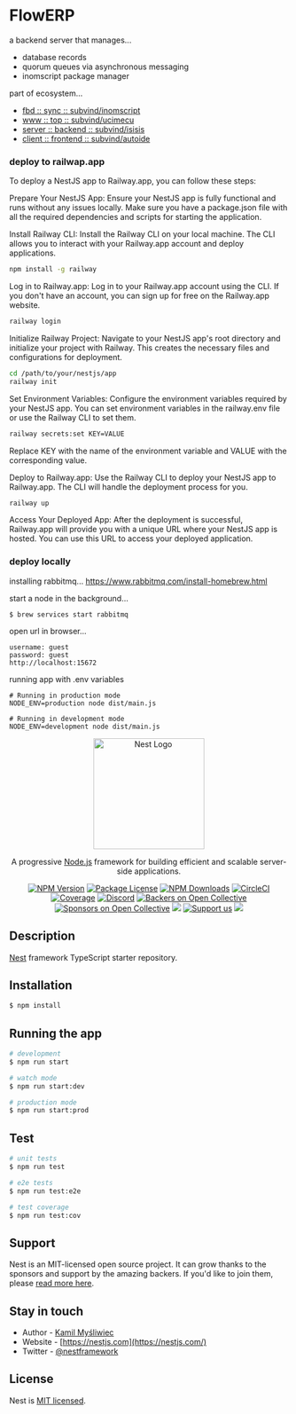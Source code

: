 FlowERP
========

a backend server that manages...
- database records
- quorum queues via asynchronous messaging
- inomscript package manager

part of ecosystem...
- [fbd :: sync :: subvind/inomscript](https://github.com/subvind/inomscript)
- [www :: top :: subvind/ucimecu](https://github.com/subvind/ucimecu)
- [server :: backend :: subvind/isisis](https://github.com/subvind/isisis)
- [client :: frontend :: subvind/autoide](https://github.com/subvind/autoide)


### deploy to railwap.app
To deploy a NestJS app to Railway.app, you can follow these steps:

Prepare Your NestJS App:
Ensure your NestJS app is fully functional and runs without any issues locally. Make sure you have a package.json file with all the required dependencies and scripts for starting the application.

Install Railway CLI:
Install the Railway CLI on your local machine. The CLI allows you to interact with your Railway.app account and deploy applications.

```bash
npm install -g railway
```
Log in to Railway.app:
Log in to your Railway.app account using the CLI. If you don't have an account, you can sign up for free on the Railway.app website.

```bash
railway login
```
Initialize Railway Project:
Navigate to your NestJS app's root directory and initialize your project with Railway. This creates the necessary files and configurations for deployment.

```bash
cd /path/to/your/nestjs/app
railway init
```
Set Environment Variables:
Configure the environment variables required by your NestJS app. You can set environment variables in the railway.env file or use the Railway CLI to set them.

```bash
railway secrets:set KEY=VALUE
```
Replace KEY with the name of the environment variable and VALUE with the corresponding value.

Deploy to Railway.app:
Use the Railway CLI to deploy your NestJS app to Railway.app. The CLI will handle the deployment process for you.
```bash
railway up
```
Access Your Deployed App:
After the deployment is successful, Railway.app will provide you with a unique URL where your NestJS app is hosted. You can use this URL to access your deployed application.




### deploy locally

installing rabbitmq...
https://www.rabbitmq.com/install-homebrew.html

start a node in the background...
```
$ brew services start rabbitmq
```

open url in browser...
```
username: guest
password: guest
http://localhost:15672
```

running app with .env variables
```
# Running in production mode
NODE_ENV=production node dist/main.js

# Running in development mode
NODE_ENV=development node dist/main.js
```

<p align="center">
  <a href="http://nestjs.com/" target="blank"><img src="https://nestjs.com/img/logo-small.svg" width="200" alt="Nest Logo" /></a>
</p>

[circleci-image]: https://img.shields.io/circleci/build/github/nestjs/nest/master?token=abc123def456
[circleci-url]: https://circleci.com/gh/nestjs/nest

  <p align="center">A progressive <a href="http://nodejs.org" target="_blank">Node.js</a> framework for building efficient and scalable server-side applications.</p>
    <p align="center">
<a href="https://www.npmjs.com/~nestjscore" target="_blank"><img src="https://img.shields.io/npm/v/@nestjs/core.svg" alt="NPM Version" /></a>
<a href="https://www.npmjs.com/~nestjscore" target="_blank"><img src="https://img.shields.io/npm/l/@nestjs/core.svg" alt="Package License" /></a>
<a href="https://www.npmjs.com/~nestjscore" target="_blank"><img src="https://img.shields.io/npm/dm/@nestjs/common.svg" alt="NPM Downloads" /></a>
<a href="https://circleci.com/gh/nestjs/nest" target="_blank"><img src="https://img.shields.io/circleci/build/github/nestjs/nest/master" alt="CircleCI" /></a>
<a href="https://coveralls.io/github/nestjs/nest?branch=master" target="_blank"><img src="https://coveralls.io/repos/github/nestjs/nest/badge.svg?branch=master#9" alt="Coverage" /></a>
<a href="https://discord.gg/G7Qnnhy" target="_blank"><img src="https://img.shields.io/badge/discord-online-brightgreen.svg" alt="Discord"/></a>
<a href="https://opencollective.com/nest#backer" target="_blank"><img src="https://opencollective.com/nest/backers/badge.svg" alt="Backers on Open Collective" /></a>
<a href="https://opencollective.com/nest#sponsor" target="_blank"><img src="https://opencollective.com/nest/sponsors/badge.svg" alt="Sponsors on Open Collective" /></a>
  <a href="https://paypal.me/kamilmysliwiec" target="_blank"><img src="https://img.shields.io/badge/Donate-PayPal-ff3f59.svg"/></a>
    <a href="https://opencollective.com/nest#sponsor"  target="_blank"><img src="https://img.shields.io/badge/Support%20us-Open%20Collective-41B883.svg" alt="Support us"></a>
  <a href="https://twitter.com/nestframework" target="_blank"><img src="https://img.shields.io/twitter/follow/nestframework.svg?style=social&label=Follow"></a>
</p>
  <!--[![Backers on Open Collective](https://opencollective.com/nest/backers/badge.svg)](https://opencollective.com/nest#backer)
  [![Sponsors on Open Collective](https://opencollective.com/nest/sponsors/badge.svg)](https://opencollective.com/nest#sponsor)-->

## Description

[Nest](https://github.com/nestjs/nest) framework TypeScript starter repository.

## Installation

```bash
$ npm install
```

## Running the app

```bash
# development
$ npm run start

# watch mode
$ npm run start:dev

# production mode
$ npm run start:prod
```

## Test

```bash
# unit tests
$ npm run test

# e2e tests
$ npm run test:e2e

# test coverage
$ npm run test:cov
```

## Support

Nest is an MIT-licensed open source project. It can grow thanks to the sponsors and support by the amazing backers. If you'd like to join them, please [read more here](https://docs.nestjs.com/support).

## Stay in touch

- Author - [Kamil Myśliwiec](https://kamilmysliwiec.com)
- Website - [https://nestjs.com](https://nestjs.com/)
- Twitter - [@nestframework](https://twitter.com/nestframework)

## License

Nest is [MIT licensed](LICENSE).

